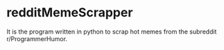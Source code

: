 # redditMemeScrapper
It is the program written in python to scrap hot memes from the subreddit r/ProgrammerHumor.
